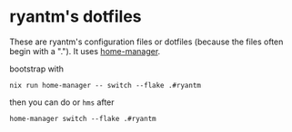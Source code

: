 # ryantm's dotfiles

These are ryantm's configuration files or dotfiles (because the files often begin with a "."). It uses [home-manager](https://github.com/nix-community/home-manager/).

bootstrap with

```
nix run home-manager -- switch --flake .#ryantm
```

then you can do or `hms` after

```
home-manager switch --flake .#ryantm
```
